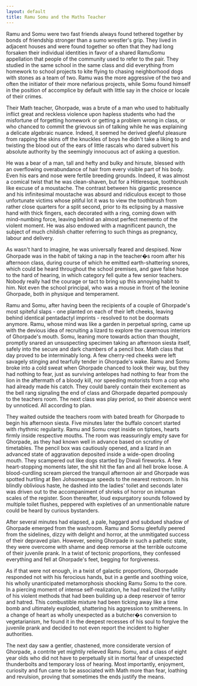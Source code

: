 ```yaml
---
layout: default
title: Ramu Somu and the Maths Teacher
---
```


Ramu and Somu were two fast friends always found tethered together by bonds of friendship stronger than a sumo wrestler's grip. They lived in adjacent houses and were found together so often that they had long forsaken their individual identities in favor of a shared RamuSomu appellation that people of the community used to refer to the pair. They studied in the same school in the same class and did everything from homework to school projects to kite flying to chasing neighborhood dogs with stones as a team of two. Ramu was the more aggressive of the two and often the initiator of their more nefarious projects, while Somu found himself in the position of accomplice by default with little say in the choice or locale of their crimes.

Their Math teacher, Ghorpade, was a brute of a man who used to habitually inflict great and reckless violence upon hapless students who had the misfortune of forgetting homework or getting a problem wrong in class, or who chanced to commit the grievous sin of talking while he was explaining a delicate algebraic nuance. Indeed, it seemed he derived gleeful pleasure from rapping the skins off the knuckles of boys he didn't take a liking to and twisting the blood out of the ears of little rascals who dared subvert his absolute authority by the seemingly innocuous act of asking a question.

He was a bear of a man, tall and hefty and bulky and hirsute, blessed with an overflowing overabundance of hair from every visible part of his body. Even his ears and nose were fertile breeding grounds. Indeed, it was almost a comical twist that he was clean-shaven, but for a Hitleresque, toothbrush like excuse of a moustache. The contrast between his gigantic presence and his infinitesimal moustache was absurd and ridiculous except to those unfortunate victims whose pitiful lot it was to view the toothbrush from rather close quarters for a split second, prior to its eclipsing by a massive hand with thick fingers, each decorated with a ring, coming down with mind-numbing force, leaving behind an almost perfect memento of the violent moment. He was also endowed with a magnificent paunch, the subject of much childish chatter referring to such things as pregnancy, labour and delivery.

As wasn't hard to imagine, he was universally feared and despised. Now Ghorpade was in the habit of taking a nap in the teacher�s room after his afternoon class, during course of which he emitted earth-shattering snores, which could be heard throughout the school premises, and gave false hope to the hard of hearing, in which category fell quite a few senior teachers. Nobody really had the courage or tact to bring up this annoying habit to him. Not even the school principal, who was a mouse in front of the leonine Ghorpade, both in physique and temperament.

Ramu and Somu, after having been the recipients of a couple of Ghorpade's most spiteful slaps - one planted on each of their left cheeks, leaving behind identical pentadactyl imprints - resolved to not be doormats anymore. Ramu, whose mind was like a garden in perpetual spring, came up with the devious idea of recruiting a lizard to explore the cavernous interiors of Ghorpade's mouth. Somu, leaning more towards action than thought, promptly snared an unsuspecting specimen taking an afternoon siesta itself, safely into the secure and dark chambers of a pencil box. Math class that day proved to be interminably long. A few cherry-red cheeks were left savagely stinging and tearfully tender in Ghorpade's wake. Ramu and Somu broke into a cold sweat when Ghorpade chanced to look their way, but they had nothing to fear, just as surviving antelopes had nothing to fear from the lion in the aftermath of a bloody kill, nor speeding motorists from a cop who had already made his catch. They could barely contain their excitement as the bell rang signaling the end of class and Ghorpade departed pompously to the teachers room. The next class was play period, so their absence went by unnoticed. All according to plan.

They waited outside the teachers room with bated breath for Ghorpade to begin his afternoon siesta. Five minutes later the buffalo concert started with rhythmic regularity. Ramu and Somu crept inside on tiptoes, hearts firmly inside respective mouths. The room was reassuringly empty save for Ghorpade, as they had known well in advance based on scrutiny of timetables. The pencil box was cautiously opened, and a lizard in an advanced state of aggravation deposited inside a wide-open drooling mouth. They scampered out like dogs startled by Diwali fireworks. A few heart-stopping moments later, the shit hit the fan and all hell broke loose. A blood-curdling scream pierced the tranquil afternoon air and Ghorpade was spotted hurtling at Ben Johsonesque speeds to the nearest restroom. In his blindly oblivious haste, he dashed into the ladies' toilet and seconds later was driven out to the accompaniment of shrieks of horror on inhuman scales of the register. Soon thereafter, loud expurgatory sounds followed by multiple toilet flushes, peppered with expletives of an unmentionable nature could be heard by curious bystanders. 

After several minutes had elapsed, a pale, haggard and subdued shadow of Ghorpade emerged from the washroom. Ramu and Somu gleefully peered from the sidelines, dizzy with delight and horror, at the unmitigated success of their depraved plan. However, seeing Ghorpade in such a pathetic state, they were overcome with shame and deep remorse at the terrible outcome of their juvenile prank. In a twist of tectonic proportions, they confessed everything and fell at Ghorpade's feet, begging for forgiveness.

As if that were not enough, in a twist of galactic proportions, Ghorpade responded not with his ferocious hands, but in a gentle and soothing voice, his wholly unanticipated metamorphosis shocking Ramu Somu to the core. In a piercing moment of intense self-realization, he had realized the futility of his violent methods that had been building up a deep reservoir of terror and hatred. This combustible mixture had been ticking away like a time bomb and ultimately exploded, shattering his aggression to smithereens. In a change of heart as wholly unexpected as a butcher�s conversion to vegetarianism, he found it in the deepest recesses of his soul to forgive the juvenile prank and decided to not even report the incident to higher authorities.

The next day saw a gentler, chastened, more considerate version of Ghorpade, a contrite yet mightily relieved Ramu Somu, and a class of eight year olds who did not have to perpetually sit in mortal fear of unexpected thunderbolts and temporary loss of hearing. Most importantly, enjoyment, curiosity and fun came to be associated with Math more than fear, loathing and revulsion, proving that sometimes the ends justify the means.
